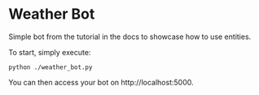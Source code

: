 # Weather Bot
Simple bot from the tutorial in the docs to showcase how to use entities. 

To start, simply execute:

```console
python ./weather_bot.py
```
You can then access your bot on http://localhost:5000.